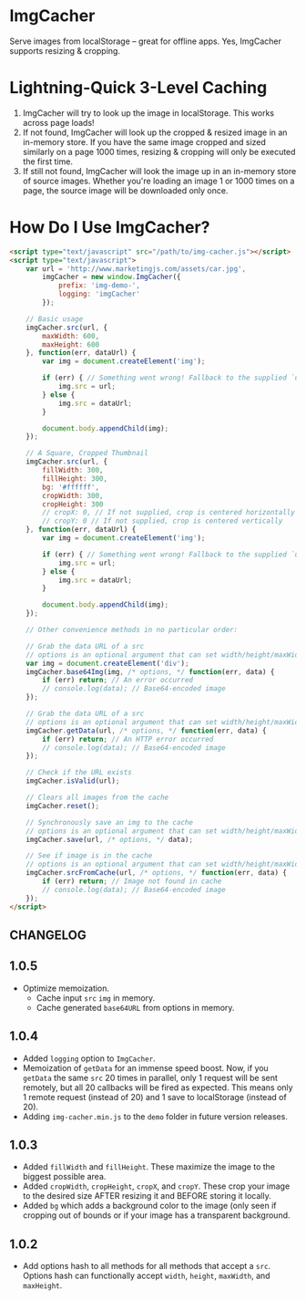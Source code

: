 # ImgCacher

Serve images from localStorage – great for offline apps. Yes, ImgCacher supports resizing & cropping.

Lightning-Quick 3-Level Caching
===============================

1. ImgCacher will try to look up the image in localStorage. This works across page loads!
2. If not found, ImgCacher will look up the cropped & resized image in an in-memory store. If you have the same image cropped and sized similarly on a page 1000 times, resizing & cropping will only be executed the first time.
3. If still not found, ImgCacher will look the image up in an in-memory store of source images. Whether you're loading an image 1 or 1000 times on a page, the source image will be downloaded only once.

How Do I Use ImgCacher?
=======================

```html
<script type="text/javascript" src="/path/to/img-cacher.js"></script>
<script type="text/javascript">
    var url = 'http://www.marketingjs.com/assets/car.jpg',
        imgCacher = new window.ImgCacher({
            prefix: 'img-demo-',
            logging: 'imgCacher'
        });

    // Basic usage
    imgCacher.src(url, { 
        maxWidth: 600,
        maxHeight: 600
    }, function(err, dataUrl) {
        var img = document.createElement('img');

        if (err) { // Something went wrong! Fallback to the supplied `url`.
            img.src = url;
        } else {
            img.src = dataUrl;
        }

        document.body.appendChild(img);
    });

    // A Square, Cropped Thumbnail
    imgCacher.src(url, { 
        fillWidth: 300,
        fillHeight: 300,
        bg: '#ffffff',
        cropWidth: 300,
        cropHeight: 300
        // cropX: 0, // If not supplied, crop is centered horizontally
        // cropY: 0 // If not supplied, crop is centered vertically
    }, function(err, dataUrl) {
        var img = document.createElement('img');

        if (err) { // Something went wrong! Fallback to the supplied `url`.
            img.src = url;
        } else {
            img.src = dataUrl;
        }

        document.body.appendChild(img);
    });

    // Other convenience methods in no particular order:

    // Grab the data URL of a src
    // options is an optional argument that can set width/height/maxWidth/maxHeight
    var img = document.createElement('div');
    imgCacher.base64Img(img, /* options, */ function(err, data) {
        if (err) return; // An error occurred
        // console.log(data); // Base64-encoded image
    });

    // Grab the data URL of a src
    // options is an optional argument that can set width/height/maxWidth/maxHeight
    imgCacher.getData(url, /* options, */ function(err, data) {
        if (err) return; // An HTTP error occurred
        // console.log(data); // Base64-encoded image
    });

    // Check if the URL exists
    imgCacher.isValid(url);

    // Clears all images from the cache
    imgCacher.reset();

    // Synchronously save an img to the cache
    // options is an optional argument that can set width/height/maxWidth/maxHeight
    imgCacher.save(url, /* options, */ data);

    // See if image is in the cache
    // options is an optional argument that can set width/height/maxWidth/maxHeight
    imgCacher.srcFromCache(url, /* options, */ function(err, data) {
        if (err) return; // Image not found in cache
        // console.log(data); // Base64-encoded image
    });
</script>
```

## CHANGELOG

1.0.5
-----

- Optimize memoization.
  - Cache input `src` `img` in memory.
  - Cache generated `base64URL` from options in memory.

1.0.4
-----

- Added `logging` option to `ImgCacher`.
- Memoization of `getData` for an immense speed boost. Now, if you `getData` the same `src` 20 times in parallel, only 1 request will be sent remotely, but all 20 callbacks will be fired as expected. This means only 1 remote request (instead of 20) and 1 save to localStorage (instead of 20). 
- Adding `img-cacher.min.js` to the `demo` folder in future version releases.

1.0.3
-----

- Added `fillWidth` and `fillHeight`. These maximize the image to the biggest possible area.
- Added `cropWidth`, `cropHeight`, `cropX`, and `cropY`. These crop your image to the desired size AFTER resizing it and BEFORE storing it locally.
- Added `bg` which adds a background color to the image (only seen if cropping out of bounds or if your image has a transparent background.

1.0.2
-----

- Add options hash to all methods for all methods that accept a `src`. Options hash can functionally accept `width`, `height`, `maxWidth`, and `maxHeight`.

